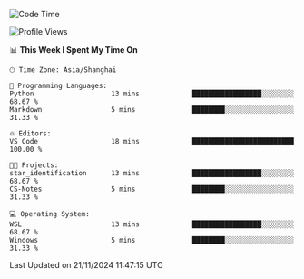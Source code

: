 <!--START_SECTION:waka-->
![Code Time](http://img.shields.io/badge/Code%20Time-2%2C129%20hrs%208%20mins-blue)

![Profile Views](http://img.shields.io/badge/Profile%20Views-6-blue)

📊 **This Week I Spent My Time On** 

```text
🕑︎ Time Zone: Asia/Shanghai

💬 Programming Languages: 
Python                   13 mins             █████████████████░░░░░░░░   68.67 % 
Markdown                 5 mins              ████████░░░░░░░░░░░░░░░░░   31.33 % 

🔥 Editors: 
VS Code                  18 mins             █████████████████████████   100.00 % 

🐱‍💻 Projects: 
star_identification      13 mins             █████████████████░░░░░░░░   68.67 % 
CS-Notes                 5 mins              ████████░░░░░░░░░░░░░░░░░   31.33 % 

💻 Operating System: 
WSL                      13 mins             █████████████████░░░░░░░░   68.67 % 
Windows                  5 mins              ████████░░░░░░░░░░░░░░░░░   31.33 % 
```


 Last Updated on 21/11/2024 11:47:15 UTC
<!--END_SECTION:waka-->
